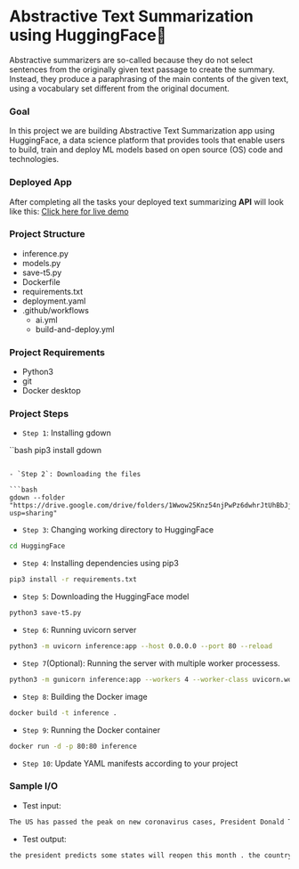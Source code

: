 # Abstractive Text Summarization using HuggingFace🤗

Abstractive summarizers are so-called because they do not select sentences from the originally given text passage to create the summary. Instead, they produce a paraphrasing of the main contents of the given text, using a vocabulary set different from the original document. 

### Goal
In this project we are building Abstractive Text Summarization app using HuggingFace, a data science platform that provides tools that enable users to build, train and deploy ML models based on open source (OS) code and technologies.

### Deployed App
After completing all the tasks your deployed text summarizing **API** will look like this: [Click here for live demo](http://35.242.170.185/docs)

### Project Structure

- inference.py
- models.py
- save-t5.py
- Dockerfile
- requirements.txt
- deployment.yaml
- .github/workflows
  - ai.yml
  - build-and-deploy.yml
  
### Project Requirements 
- Python3
- git
- Docker desktop

### Project Steps

- `Step 1`: Installing gdown

``bash
pip3 install gdown
```

- `Step 2`: Downloading the files

```bash
gdown --folder "https://drive.google.com/drive/folders/1Wwow25Knz54njPwPz6dwhrJtUhBbJjoH?usp=sharing"
```
 
- `Step 3`: Changing working directory to HuggingFace

```bash
cd HuggingFace
```
 
- `Step 4`: Installing dependencies using pip3
 
```bash
pip3 install -r requirements.txt
```
 
- `Step 5`: Downloading the HuggingFace model
 
```bash
python3 save-t5.py
```
 
- `Step 6`: Running uvicorn server

```bash
python3 -m uvicorn inference:app --host 0.0.0.0 --port 80 --reload
```
 
 - `Step 7`(Optional): Running the server with multiple worker processess.

```bash
python3 -m gunicorn inference:app --workers 4 --worker-class uvicorn.workers.UvicornWorker --bind 0.0.0.0:80
```

- `Step 8`: Building the Docker image

```bash
docker build -t inference .
```

- `Step 9`: Running the Docker container

```bash
docker run -d -p 80:80 inference
```

- `Step 10`: Update YAML manifests according to your project

### Sample I/O 
- Test input:
```bash
The US has passed the peak on new coronavirus cases, President Donald Trump said and predicted that some states would reopen this month.The US has over 637,000 confirmed Covid-19 cases and over 30,826 deaths, the highest for any country in the world.At the daily White House coronavirus briefing on Wednesday, Trump said new guidelines to reopen the country would be announced on Thursday after he speaks to governors.We’ll be the comeback kids, all of us,he said. We want to get our country back.The Trump administration has previously fixed May 1 as a possible date to reopen the world’s largest economy, but the president said some states may be able to return to normalcy earlier than that.
```

- Test output: 
```bash
the president predicts some states will reopen this month . the country has over 637,000 confirmed cases and over 30,826 deaths . he said new guidelines will be announced on Thursday .
```
